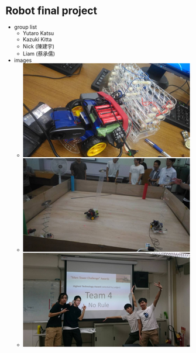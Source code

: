 # Robot final project
- group list
    - Yutaro Katsu
    - Kazuki Kitta
    - Nick (陳建宇)
    - Liam (蔡承儒)
- images
    - !["robotImage"](images/robot.jpg)
    - !["competitionImage"](images/competition.jpg)
    - !["groupImage"](images/group.jpg)

